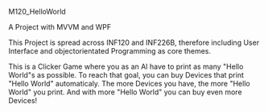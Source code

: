 M120_HelloWorld

A Project with MVVM and WPF

This Project is spread across INF120 and INF226B, therefore including User Interface and objectorientated Programming as core themes.


This is a Clicker Game where you as an AI have to print as many "Hello World"s as possible. To reach that goal, you can buy Devices that print "Hello World" automaticaly. The more Devices you have, the more "Hello World" you print. And with more "Hello World" you can buy even more Devices!
